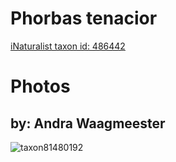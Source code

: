 
Phorbas tenacior
================
  
[iNaturalist taxon id: 486442](https://www.inaturalist.org/taxa/486442)
# Photos

## by: Andra Waagmeester
  
![taxon81480192](https://inaturalist-open-data.s3.amazonaws.com/photos/87403199/medium.jpeg)